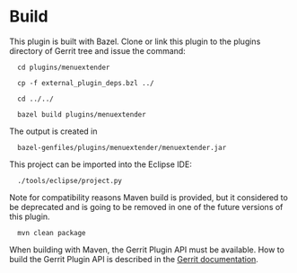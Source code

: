 Build
=====

This plugin is built with Bazel.
Clone or link this plugin to the plugins directory of Gerrit tree
and issue the command:

```
  cd plugins/menuextender

  cp -f external_plugin_deps.bzl ../

  cd ../../

  bazel build plugins/menuextender
```

The output is created in

```
  bazel-genfiles/plugins/menuextender/menuextender.jar
```

This project can be imported into the Eclipse IDE:

```
  ./tools/eclipse/project.py
```

Note for compatibility reasons Maven build is provided, but it considered to
be deprecated and is going to be removed in one of the future versions of this
plugin.

```
  mvn clean package
```

When building with Maven, the Gerrit Plugin API must be available.
How to build the Gerrit Plugin API is described in the [Gerrit
documentation](../../../Documentation/dev-buck.html#_extension_and_plugin_api_jar_files).
